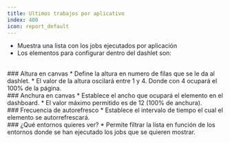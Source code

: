 ```yaml
---
title: Ultimos trabajos por aplicativo
index: 400
icon: report_default
---
```

* Muestra una lista con los jobs ejecutados por aplicación
* Los elementos para configurar dentro del dashlet son:


<br />
### Altura en canvas
* Define la altura en numero de filas que se le da al dashlet.
* El valor de la altura oscilará entre 1 y 4. Donde con 4 ocupará el 100% de la página.

<br />
### Anchura en canvas
* Establece el ancho que ocupará el elemento en el dashboard.
* El valor máximo permitido es de 12 (100% de anchura).

<br/>
### Frecuencia de autorefresco
* Establece el intervalo de tiempo el cual el elemento se autorrefrescará.


<br />
### ¿Qué entornos quieres ver?
* Permite filtrar la lista en función de los entornos donde se han ejecutado los jobs que se quieren mostrar.